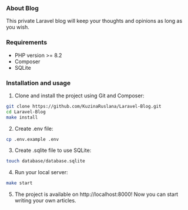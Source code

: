 ### About Blog
This private Laravel blog will keep your thoughts and opinions as long as you wish.

### Requirements
+ PHP version >= 8.2
+ Composer
+ SQLite

### Installation and usage
1. Clone and install the project using Git and Composer:
```bash
git clone https://github.com/KuzinaRuslana/Laravel-Blog.git
cd Laravel-Blog
make install
```
2. Create .env file:
```bash
cp .env.example .env
```
3. Create .sqlite file to use SQLite:
```bash
touch database/database.sqlite
```
4. Run your local server:
```bash
make start
```
5. The project is available on http://localhost:8000! Now you can start writing your own articles.
